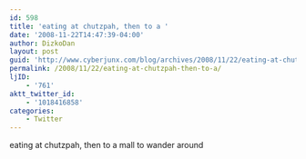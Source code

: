 ```yaml
---
id: 598
title: 'eating at chutzpah, then to a '
date: '2008-11-22T14:47:39-04:00'
author: DizkoDan
layout: post
guid: 'http://www.cyberjunx.com/blog/archives/2008/11/22/eating-at-chutzpah-then-to-a/'
permalink: /2008/11/22/eating-at-chutzpah-then-to-a/
ljID:
    - '761'
aktt_twitter_id:
    - '1018416858'
categories:
    - Twitter
---
```


eating at chutzpah, then to a mall to wander around